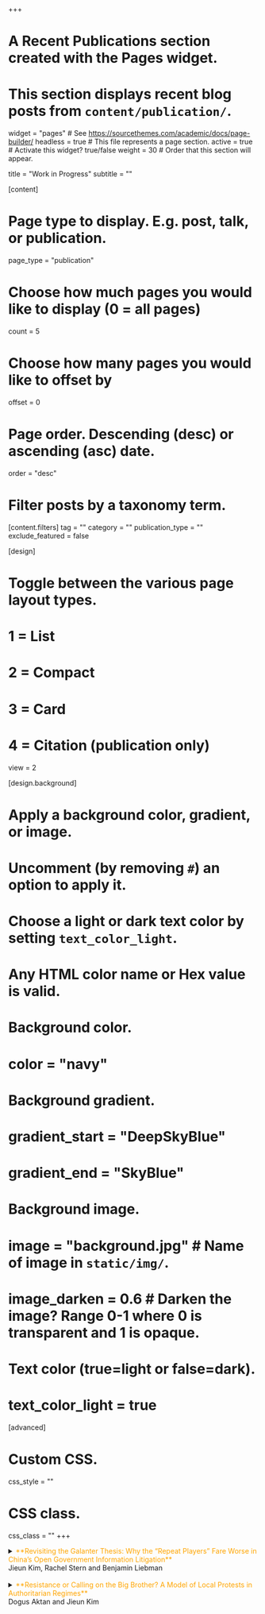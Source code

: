+++
# A Recent Publications section created with the Pages widget.
# This section displays recent blog posts from `content/publication/`.

widget = "pages"  # See https://sourcethemes.com/academic/docs/page-builder/
headless = true  # This file represents a page section.
active = true  # Activate this widget? true/false
weight = 30  # Order that this section will appear.

title = "Work in Progress"
subtitle = ""

[content]
  # Page type to display. E.g. post, talk, or publication.
  page_type = "publication"
  
  # Choose how much pages you would like to display (0 = all pages)
  count = 5
  
  # Choose how many pages you would like to offset by
  offset = 0

  # Page order. Descending (desc) or ascending (asc) date.
  order = "desc"

  # Filter posts by a taxonomy term.
  [content.filters]
    tag = ""
    category = ""
    publication_type = ""
    exclude_featured = false
  
[design]
  # Toggle between the various page layout types.
  #   1 = List
  #   2 = Compact
  #   3 = Card
  #   4 = Citation (publication only)
  view = 2
  
[design.background]
  # Apply a background color, gradient, or image.
  #   Uncomment (by removing `#`) an option to apply it.
  #   Choose a light or dark text color by setting `text_color_light`.
  #   Any HTML color name or Hex value is valid.
    
  # Background color.
  # color = "navy"
  
  # Background gradient.
  # gradient_start = "DeepSkyBlue"
  # gradient_end = "SkyBlue"
  
  # Background image.
  # image = "background.jpg"  # Name of image in `static/img/`.
  # image_darken = 0.6  # Darken the image? Range 0-1 where 0 is transparent and 1 is opaque.

  # Text color (true=light or false=dark).
  # text_color_light = true  
  
[advanced]
 # Custom CSS. 
 css_style = ""
 
 # CSS class.
 css_class = ""
+++


<details>
<summary> <span style="color:orange"> **Revisiting the Galanter Thesis: Why the “Repeat Players” Fare Worse in China’s Open Government Information Litigation** </span> <br/>
Jieun Kim, Rachel Stern and Benjamin Liebman <br/>
</summary>

The Galanter thesis suggests that “repeat players” with money and resources fare better in litigation, and existing work suggests this is true in China (He and Su 2013). But do repeat players always have an advantage? We revisit this thesis in the context of Open Government Information (OGI) requests in China. Drawing on an original dataset of over 62,000 OGI litigation cases from 2008 to 2018, as well as interviews with Chinese lawyers, we find the reverse is true: repeat players fare worse than one shotters. What explains this counter-intuitive finding? We offer political and legal explanations. First, repeat players are not necessarily “the haves,” as OGI requests have increasingly evolved into a channel for aggrieved citizens to voice their concerns to the government. Second, repeat players tend to request more vague information, which judges often do not consider as government information. 

* To be presented at the 2020 LSA Annual Meeting
</details>

<br/>

<details>
<summary> <span style="color:orange"> **Resistance or Calling on the Big Brother? A Model of Local Protests in Authoritarian Regimes** </span> <br/>
Dogus Aktan and Jieun Kim <br/>
</summary>

Recent scholarship suggests that protests in authoritarian regimes do not necessarily reflect regime weaknesses, because they provide central leaders with information about misconduct by local officials. However, such alliances between protesters and central leaders do not always appear. To explain when and how protesters successfully sound “fire alarms” that are heeded by the Center, we develop a formal model and argue that protesters do so only when their interests are sufficiently aligned with the leaders' interests. We illustrate the model with the case of China, revisiting the “rightful resistance” thesis in the literature. Implications of this model are broadly applicable to any situation that involves the principal-agent relationship and a third party. 

* To be presented at the 2020 SPSA Annual Meeting
</details>
